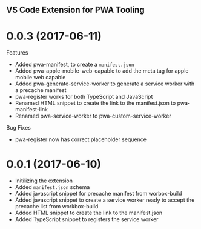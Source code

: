 ## VS Code Extension for PWA Tooling

<a name="0.0.3"></a>
# 0.0.3 (2017-06-11)

Features
* Added pwa-manifest, to create a `manifest.json`
* Added pwa-apple-mobile-web-capable to add the meta tag for apple mobile web capable
* Added pwa-generate-service-worker to generate a service worker with a precache manifest
* pwa-register works for both TypeScript and JavaScript
* Renamed HTML snippet to create the link to the manifest.json to pwa-manifest-link
* Renamed pwa-service-worker to pwa-custom-service-worker

Bug Fixes
* pwa-register now has correct placeholder sequence

<a name="0.0.1"></a>
# 0.0.1 (2017-06-10)

* Initilizing the extension
* Added `manifest.json` schema
* Added javascript snippet for precache manifest from worbox-build
* Added javascript snippet to create a service worker ready to accept the precache list from workbox-build
* Added HTML snippet to create the link to the manifest.json
* Added TypeScript snippet to registers the service worker
